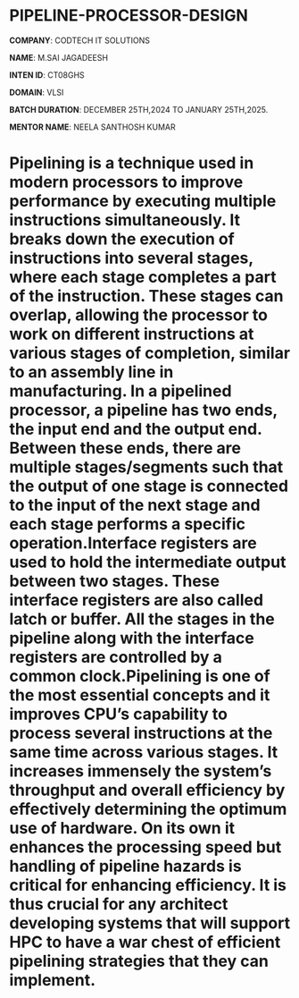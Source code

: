 # PIPELINE-PROCESSOR-DESIGN

**COMPANY**: CODTECH IT SOLUTIONS

**NAME**: M.SAI JAGADEESH

**INTEN ID**: CT08GHS

**DOMAIN**: VLSI

**BATCH DURATION**: DECEMBER 25TH,2024 TO JANUARY 25TH,2025.

**MENTOR NAME**: NEELA SANTHOSH KUMAR

# Pipelining is a technique used in modern processors to improve performance by executing multiple instructions simultaneously. It breaks down the execution of instructions into several stages, where each stage completes a part of the instruction. These stages can overlap, allowing the processor to work on different instructions at various stages of completion, similar to an assembly line in manufacturing. In a pipelined processor, a pipeline has two ends, the input end and the output end. Between these ends, there are multiple stages/segments such that the output of one stage is connected to the input of the next stage and each stage performs a specific operation.Interface registers are used to hold the intermediate output between two stages. These interface registers are also called latch or buffer. All the stages in the pipeline along with the interface registers are controlled by a common clock.Pipelining is one of the most essential concepts and it improves CPU’s capability to process several instructions at the same time across various stages. It increases immensely the system’s throughput and overall efficiency by effectively determining the optimum use of hardware. On its own it enhances the processing speed but handling of pipeline hazards is critical for enhancing efficiency. It is thus crucial for any architect developing systems that will support HPC to have a war chest of efficient pipelining strategies that they can implement.
